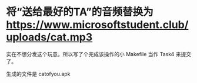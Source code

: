 # 将“送给最好的TA”的音频替换为<https://www.microsoftstudent.club/uploads/cat.mp3>
实在不想分发这个玩意。所以写了个完成该操作的小 Makefile 当作 Task4 来提交了。

生成的文件是 catofyou.apk
